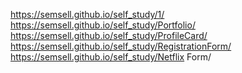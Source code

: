 https://semsell.github.io/self_study/1/
https://semsell.github.io/self_study/Portfolio/
https://semsell.github.io/self_study/ProfileCard/
https://semsell.github.io/self_study/RegistrationForm/
https://semsell.github.io/self_study/Netflix Form/

